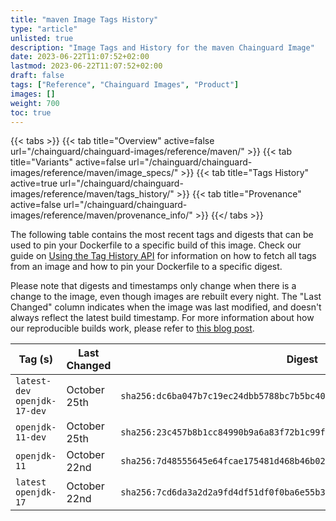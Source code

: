 ```yaml
---
title: "maven Image Tags History"
type: "article"
unlisted: true
description: "Image Tags and History for the maven Chainguard Image"
date: 2023-06-22T11:07:52+02:00
lastmod: 2023-06-22T11:07:52+02:00
draft: false
tags: ["Reference", "Chainguard Images", "Product"]
images: []
weight: 700
toc: true
---
```


{{< tabs >}}
{{< tab title="Overview" active=false url="/chainguard/chainguard-images/reference/maven/" >}}
{{< tab title="Variants" active=false url="/chainguard/chainguard-images/reference/maven/image_specs/" >}}
{{< tab title="Tags History" active=true url="/chainguard/chainguard-images/reference/maven/tags_history/" >}}
{{< tab title="Provenance" active=false url="/chainguard/chainguard-images/reference/maven/provenance_info/" >}}
{{</ tabs >}}

The following table contains the most recent tags and digests that can be used to pin your Dockerfile to a specific build of this image. Check our guide on [Using the Tag History API](/chainguard/chainguard-images/using-the-tag-history-api/) for information on how to fetch all tags from an image and how to pin your Dockerfile to a specific digest.

Please note that digests and timestamps only change when there is a change to the image, even though images are rebuilt every night. The "Last Changed" column indicates when the image was last modified, and doesn't always reflect the latest build timestamp. For more information about how our reproducible builds work, please refer to [this blog post](https://www.chainguard.dev/unchained/reproducing-chainguards-reproducible-image-builds).

| Tag (s)                        | Last Changed | Digest                                                                    |
|--------------------------------|--------------|---------------------------------------------------------------------------|
|  `latest-dev` `openjdk-17-dev` | October 25th | `sha256:dc6ba047b7c19ec24dbb5788bc7b5bc40151d3c44dccd419a760743ffc39f239` |
|  `openjdk-11-dev`              | October 25th | `sha256:23c457b8b1cc84990b9a6a83f72b1c99f3fb130089f4eb22226ecad5bb83910f` |
|  `openjdk-11`                  | October 22nd | `sha256:7d48555645e64fcae175481d468b46b02c93ac0df3c3c1259c74ac0d58cd8350` |
|  `latest` `openjdk-17`         | October 22nd | `sha256:7cd6da3a2d2a9fd4df51df0f0ba6e55b370288736c4aa6ffe6c77680857d4cd0` |

